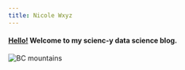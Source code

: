 ```yaml
---
title: Nicole Wxyz 
---
```


#### [Hello!](http://www.mariomayhem.com/downloads/sounds/mario_64_sound_effects/mario-hello.WAV) Welcome to my scienc-y data science blog.

![BC mountains](/images/bigrock.jpg)






 


